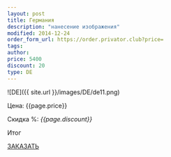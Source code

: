 ```yaml
---
layout: post
title: Германия
description: "нанесение изображения"
modified: 2014-12-24
order_form_url: https://order.privator.club?price=
tags: 
author: 
price: 5400
discount: 20
type: DE
---
```



![DE]({{ site.url }}/images/DE/de11.png)

<div class="price">
	<p id="price" >Цена: {{page.price}}</p>
	<p id="discount"> Скидка %: <i id="discountval"> {{page.discount}} </i></p>
	<p id="summ"> Итог </p>
</div>

<p class="buttond"><a href="{{page.order_form_url}}{{page.price}}&name={{page.type}}&type={{page.title}}&disc={{page.discount}}" target="_self">ЗАКАЗАТЬ</a></p>

